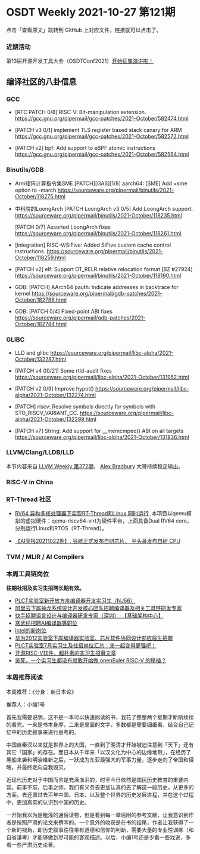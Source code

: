 # OSDT Weekly 2021-10-27 第121期

点击「查看原文」跳转到 GitHub 上对应文件，链接就可以点击了。

### 近期活动

第13届开源开发工具大会（OSDTConf2021）[开始征集演讲啦！](https://mp.weixin.qq.com/s/S5hg_EtP5T_kEegurs5MSw)

## 编译社区的八卦信息

### GCC

- [RFC PATCH 0/8] RISC-V: Bit-manipulation extension.
  https://gcc.gnu.org/pipermail/gcc-patches/2021-October/582474.html

- [PATCH v3 0/1] implement TLS register based stack canary for ARM
  https://gcc.gnu.org/pipermail/gcc-patches/2021-October/582572.html

- [PATCH v2] bpf: Add support to eBPF atomic instructions
  https://gcc.gnu.org/pipermail/gcc-patches/2021-October/582564.html


### Binutils/GDB

- Arm矩阵计算指令集SME
  [PATCH][GAS][1/8] aarch64: [SME] Add +sme option to -march
  https://sourceware.org/pipermail/binutils/2021-October/118275.html

- 中科院的LoongArch
  [PATCH LoongArch v3 0/5] Add LoongArch support.
  https://sourceware.org/pipermail/binutils/2021-October/118235.html

  [PATCH 0/7] Assorted LoongArch fixes
  https://sourceware.org/pipermail/binutils/2021-October/118261.html

- [integration] RISC-V/SiFive: Added SiFive custom cache control instructions.
  https://sourceware.org/pipermail/binutils/2021-October/118259.html

- [PATCH v2] elf: Support DT_RELR relative relocation format [BZ #27924]
  https://sourceware.org/pipermail/binutils/2021-October/118190.html

- GDB: [PATCH] AArch64 pauth: Indicate addresses in backtrace for kernel
  https://sourceware.org/pipermail/gdb-patches/2021-October/182788.html

- GDB: [PATCH 0/4] Fixed-point ABI fixes
  https://sourceware.org/pipermail/gdb-patches/2021-October/182744.html

### GLIBC

- LLD and glibc
  https://sourceware.org/pipermail/libc-alpha/2021-October/132287.html

- [PATCH v4 00/21] Some rtld-audit fixes
  https://sourceware.org/pipermail/libc-alpha/2021-October/131952.html

- [PATCH v2 0/9] Improve hypot()
  https://sourceware.org/pipermail/libc-alpha/2021-October/132274.html

- [PATCH] riscv: Resolve symbols directly for symbols with STO_RISCV_VARIANT_CC.
  https://sourceware.org/pipermail/libc-alpha/2021-October/132299.html

- [PATCH v7] String: Add support for __memcmpeq() ABI on all targets
  https://sourceware.org/pipermail/libc-alpha/2021-October/131836.html

### LLVM/Clang/LLDB/LLD

本节内容来自 [LLVM Weekly 第372期](http://llvmweekly.org/issue/372)，
[Alex Bradbury](https://www.linkedin.com/in/alex-bradbury/) 大哥持续稳定输出。

### RISC-V in China

### RT-Thread 社区

- [RV64 异构多核处理器下实现RT-Thread和Linux 同时运行](https://mp.weixin.qq.com/s/gm6ZJWNLF3clLPP-eLdkfQ) ,本项目以qemu模拟的虚拟硬件：qemu-riscv64-virt为硬件平台，上面具备Dual RV64 core，分别运行Linux和RTOS（RT-Thread）。


- [【AI简报20211022期】. 谷歌正式发布自研芯片、 平头哥发布自研 CPU
](https://mp.weixin.qq.com/s/aZ2qHWzfNIyaTLnk9t7dOA)

### TVM / MLIR / AI Compilers

### 本周工具链岗位

**往期社招及实习生招聘长期有效。**

- [PLCT实验室新开放方舟编译器开发实习生（NJ56）](https://mp.weixin.qq.com/s/lPp5RvjYhpDIGsp-luLzKQ)
- [阿里云下属神龙系统设计开发核心团队招聘编译器及相关工具链研发专家](https://mp.weixin.qq.com/s/h3ELBXBHfNjZCyCRixqnOQ)
- [快手招聘语言设计与编译器研发专家（深圳）-【基础架构中心】](https://mp.weixin.qq.com/s/QTWnlaBFtWQ3YThHJSIhbA)
- [寒武纪招聘AI编译器等职位](https://mp.weixin.qq.com/s/LWpDXEA2rJ1wx9mr8XoWxw)
- [Intel的新岗位](https://mp.weixin.qq.com/s/xs-deMCI4ob7WX0vIRZMZw)
- [华为2012实验室下属编译器实验室、芯片软件协同设计部应届生招聘](https://mp.weixin.qq.com/s/dMkGkbgNvW--D6fLthfoPA)
- [PLCT实验室7月实习生及社招岗位汇总：来一起变得更强吧！](https://mp.weixin.qq.com/s/lL5_L2oh-kNvP8wHMARSAg)
- [开源RISC-V软件，超朴素的实习生招募文章](https://mp.weixin.qq.com/s/ETtlYTHa_41SYrxpSuh_sw)
- [笑死，一个实习生都没有就敢开始做 openEuler RISC-V 的移植？](https://mp.weixin.qq.com/s/x_LUxu1dJTaN6VS7DU6xsg)

### 本周推荐阅读

本周推荐：《分身：新日本论》

推荐人：小编1号

首先我需要说明，这不是一本可以快速阅读的书，我花了整整两个星期才断断续续的看完。一来是书本身厚，二来是里面的文字，多数都是需要细细看、结合自己记忆中的历史叙事来进行思考的。

中国自秦汉以来就是世界上的大国，一直到了晚清才开始被迫注意到「天下」还有其它「国家」的存在。而日本从千年来「以汉文化为中心的边缘地带」，在经历了黑船来袭和明治维新之后，一跃成为东亚最强大的军事力量，逐步走向了帝国和侵略，并最终走向自我毁灭。

近现代历史对于中国而言是充满血泪的，时至今日依然是国民历史教育的重要内容。前事不忘，后事之师。我们有义务去更加认真的去了解这一段历史，从更多的方面，去还原过去百年中国、日本、以及整个世界的历史发展进程，并在这个过程中，更加真实的认识到中国的历史。

一开始我以为是粗浅的通俗读物，但是看到每一章后附的参考文献，让我意识到作者是按照严肃的论文来撰写的。一个意外的收获是在书的结尾，作者让我获得了一个新的视角，即历史叙事往往带有道德和信仰的判断，需要大量的专业性训练（和自省谦卑）才能够做到尽可能的客观描述。以后，小编1号还是少看一些戏说，多看一些严肃历史论著。
